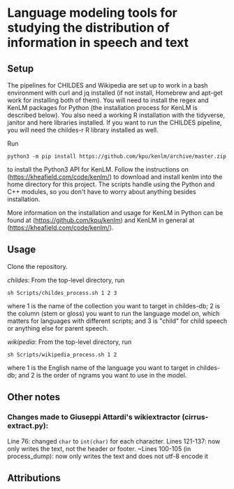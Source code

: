 # Language modeling tools for studying the distribution of information in speech and text

## Setup

The pipelines for CHILDES and Wikipedia are set up to work in a bash environment with curl and jq installed (if not install, Homebrew and apt-get work for installing both of them). You will need to install the regex and KenLM packages for Python (the installation process for KenLM is described below). You also need a working R installation with the tidyverse, janitor and here libraries installed. If you want to run the CHILDES pipeline, you will need the childes-r R library installed as well. 

Run

`python3 -m pip install https://github.com/kpu/kenlm/archive/master.zip`

to install the Python3 API for KenLM. Follow the instructions on (https://kheafield.com/code/kenlm/) to download and install kenlm into the home directory for this project. The scripts handle using the Python and C++ modules, so you don't have to worry about anything besides installation.

More information on the installation and usage for KenLM in Python can be found at (https://github.com/kpu/kenlm) and KenLM in general at (https://kheafield.com/code/kenlm/).

## Usage

Clone the repository.

*childes*: From the top-level directory, run

`sh Scripts/childes_process.sh 1 2 3`

where 1 is the name of the collection you want to target in childes-db; 2 is the column (stem or gloss) you want to run the language model on, which matters for languages with different scripts; and 3 is "child" for child speech or anything else for parent speech.

*wikipedia*: From the top-level directory, run

`sh Scripts/wikipedia_process.sh 1 2`

where 1 is the English name of the language you want to target in childes-db; and 2 is the order of ngrams you want to use in the model.

## Other notes

### Changes made to Giuseppi Attardi's wikiextractor (cirrus-extract.py):
Line 76: changed `char` to `int(char)` for each character.
Lines 121-137: now only writes the text, not the header or footer.
~Lines 100-105 (in process_dump): now only writes the text and does not utf-8 encode it


## Attributions
